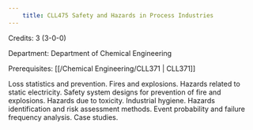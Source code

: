 ```yaml
---
    title: CLL475 Safety and Hazards in Process Industries
---
```

Credits: 3 (3-0-0)

Department: Department of Chemical Engineering

Prerequisites: [[/Chemical Engineering/CLL371 | CLL371]]

Loss statistics and prevention. Fires and explosions. Hazards related to static electricity. Safety system designs for prevention of fire and explosions. Hazards due to toxicity. Industrial hygiene. Hazards identification and risk assessment methods. Event probability and failure frequency analysis. Case studies.
